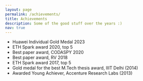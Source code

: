 ```yaml
---
layout: page
permalink: /achievements/
title: Achievements
description: Some of the good stuff over the years :)
nav: true
---
```


- Huawei Individual Gold Medal 2023
- ETH Spark award 2020, top 5
- Best paper award, CODASPY 2020
- Best paper award, RV 2018
- ETH Spark award 2017, top 5
- Gold medal for the best M.Tech thesis award, IIIT Delhi (2014)
- Awarded Young Achiever, Accenture Research Labs (2013)
